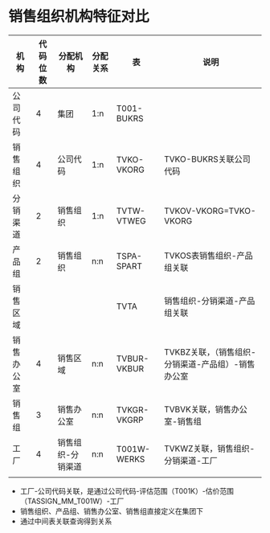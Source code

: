 # 销售组织机构特征对比




| 机构    | 代码位数 | 分配机构      | 分配关系 | 表           | 说明                            |
| ----- | ---- | --------- | ---- | ----------- | ----------------------------- |
| 公司代码  | 4    | 集团        | 1:n  | T001-BUKRS  |                               |
| 销售组织  | 4    | 公司代码      | 1:n  | TVKO-VKORG  | TVKO-BUKRS关联公司代码              |
| 分销渠道  | 2    | 销售组织      | 1:n  | TVTW-VTWEG  | TVKOV-VKORG=TVKO-VKORG        |
| 产品组   | 2    | 销售组织      | n:n  | TSPA-SPART  | TVKOS表销售组织-产品组关联              |
| 销售区域  |      |           |      | TVTA        | 销售组织-分销渠道-产品组关联               |
| 销售办公室 | 4    | 销售区域      | n:n  | TVBUR-VKBUR | TVKBZ关联，（销售组织-分销渠道-产品组）-销售办公室 |
| 销售组   | 3    | 销售办公室     | n:n  | TVKGR-VKGRP | TVBVK关联，销售办公室-销售组             |
| 工厂    | 4    | 销售组织-分销渠道 | n:n  | T001W-WERKS | TVKWZ关联，销售组织-分销渠道-工厂          |
|       |      |           |      |             |                               |


* 工厂-公司代码关联，是通过公司代码-评估范围（T001K）-估价范围（TASSIGN_MM_T001W）-工厂
* 销售组织、产品组、销售办公室、销售组直接定义在集团下
* 通过中间表关联查询得到关系